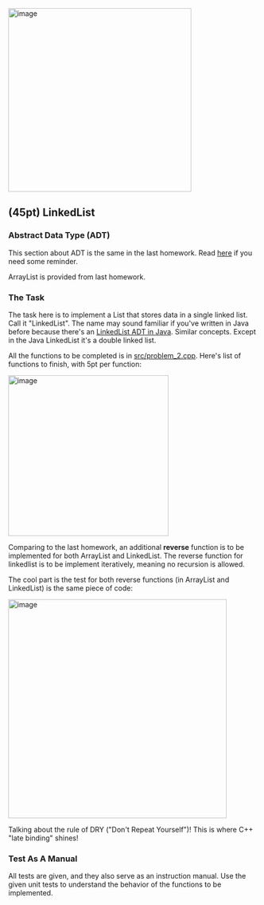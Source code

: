 <img width="368" alt="image" src="https://user-images.githubusercontent.com/252020/165891673-4eff8c7f-1d42-435d-843d-de035dde5980.png">

## (45pt) LinkedList

### Abstract Data Type (ADT)

This section about ADT is the same in the last homework. Read [here](https://github.com/a-teaching-goose/CSS342A-2022-Spring/blob/main/homeworks/homework-2/problem_2.md#abstract-data-type-adt) if you need some reminder.

ArrayList is provided from last homework. 

### The Task

The task here is to implement a List that stores data in a single linked list. Call it "LinkedList". The name may sound familiar if you've written in Java before because there's an [LinkedList ADT in Java](https://docs.oracle.com/javase/7/docs/api/java/util/LinkedList.html). Similar concepts. Except in the Java LinkedList it's a double linked list.

All the functions to be completed is in [src/problem_2.cpp](https://github.com/a-teaching-goose/2022-342-sprint-3/blob/main/src/problem_2). Here's list of functions to finish, with 5pt per function:

<img width="322" alt="image" src="https://user-images.githubusercontent.com/252020/165891328-b0b467be-9609-4523-8079-e287bc61add8.png">

Comparing to the last homework, an additional **reverse** function is to be implemented for both ArrayList and LinkedList. The reverse function for linkedlist is to be implement iteratively, meaning no recursion is allowed.

The cool part is the test for both reverse functions (in ArrayList and LinkedList) is the same piece of code:

<img width="439" alt="image" src="https://user-images.githubusercontent.com/252020/165891548-92eb1406-2046-407e-9284-78568771b399.png">

Talking about the rule of DRY ("Don't Repeat Yourself")! This is where C++ "late binding" shines!

### Test As A Manual

All tests are given, and they also serve as an instruction manual. Use the given unit tests to understand the behavior of the functions to be implemented.
